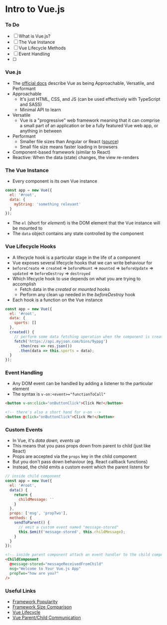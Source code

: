 # Intro to Vue.js

### To Do
* [ ] What is Vue.js?
* [ ] The Vue Instance
* [ ] Vue Lifecycle Methods
* [ ] Event Handling
* [ ]

### Vue.js
* The [official docs](https://vuejs.org/) describe Vue as being Approachable, Versatile, and Performant
* Approachable
  * It's just HTML, CSS, and JS (can be used effectively with TypeScript and SASS)
  * Minimal API to learn
* Versatile
  * Vue is a "progressive" web framework meaning that it can comprise a small part of an application or be a fully featured Vue web app, or anything in between
* Performant
  * Smaller file sizes than Angular or React ([source](https://gist.github.com/Restuta/cda69e50a853aa64912d))
  * Small file size means faster loading in browsers
* Component-based framework (similar to React)
* Reactive: When the data (state) changes, the view re-renders

### The Vue Instance
* Every component is its own Vue instance

```js
const app = new Vue({
  el: '#root',
  data: {
    myString: 'something relevant'
  }
});
```

* The `el` (short for _element_) is the DOM element that the Vue instance will be mounted to
* The `data` object contains any state controlled by the component

### Vue Lifecycle Hooks
* A lifecycle hook is a particular stage in the life of a component
* Vue exposes several lifecycle hooks that we can write behaviour for
* `beforeCreate` => `created` => `beforeMount` => `mounted` => `beforeUpdate` => `updated` => `beforeDestroy` => `destroyed`
* Which lifecycle hook to use depends on what you are trying to accomplish
  * Fetch data in the _created_ or _mounted_ hooks
  * Perform any clean up needed in the _beforeDestroy_ hook
* Each hook is a function on the Vue instance

```js
const app = new Vue({
  el: '#root',
  data: {
    sports: []
  },
  created() {
    // perform some data fetching operation when the component is created
    fetch('https://api.myjson.com/bins/9yppg')
      .then(res => res.json())
      .then(data => this.sports = data);
  }
});
```

### Event Handling
* Any DOM event can be handled by adding a listener to the particular element
* The syntax is `v-on:<event>="functionToCall"`

```html
<button v-on:click="onButtonClick">Click Me!</button>

<!-- there's also a short hand for v-on -->
<button @click="onButtonClick">Click Me!</button>
```

### Custom Events

* In Vue, it's _data down, events up_
* This means that you pass props down from parent to child (just like React)
* Props are accepted via the `props` key in the child component
* But you don't pass down behaviour (eg. React callback functions)
* Instead, the child emits a custom event which the parent listens for

```js
// inside child component
const app = new Vue({
  el: '#root',
  data() {
    return {
      childMessage: ''
    }
  },
  props: ['msg', 'propTwo'],
  methods: {
    sendToParent() {
      // emit a custom event named "message-stored"
      this.$emit('message-stored', this.childMessage);
    }
  }
});
```

```html
<!-- inside parent component attach an event handler to the child component -->
<ChildComponent
  @message-stored="messageReceivedFromChild"
  msg="Welcome to Your Vue.js App"
  propTwo="how are you?"
/>
```
  
### Useful Links
- [Framework Popularity](https://gist.github.com/tkrotoff/b1caa4c3a185629299ec234d2314e190)
- [Framework Size Comparison](https://gist.github.com/Restuta/cda69e50a853aa64912d)
- [Vue Lifecycle](https://vuejs.org/v2/guide/instance.html#Lifecycle-Diagram)
- [Vue Parent/Child Communication](https://vegibit.com/vuejs-parent-child-communication/)
